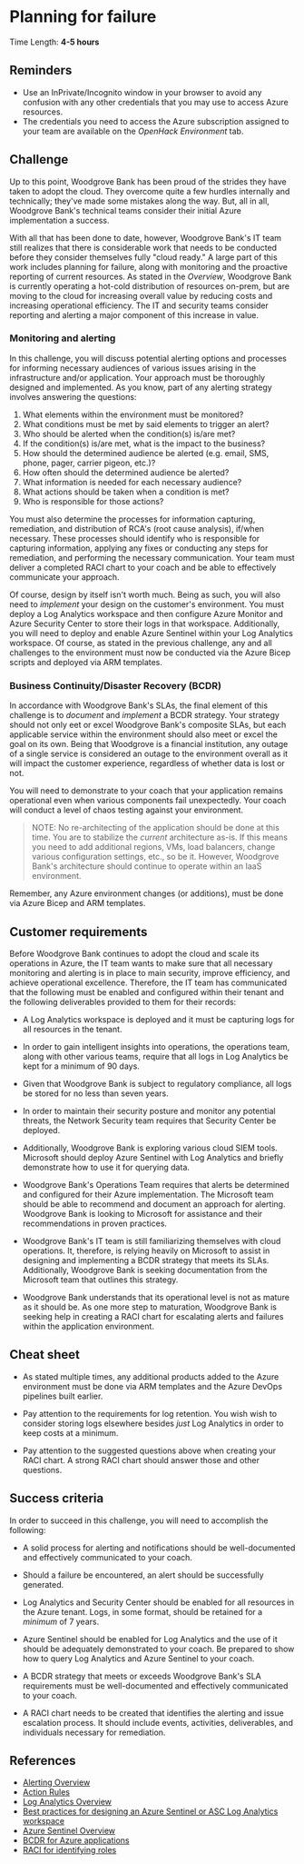 # Planning for failure

Time Length: **4-5 hours**

## Reminders
* Use an InPrivate/Incognito window in your browser to avoid any confusion with any other credentials that you may use to access Azure resources.
* The credentials you need to access the Azure subscription assigned to your team are available on the _OpenHack Environment_ tab.

## Challenge
Up to this point, Woodgrove Bank has been proud of the strides they have taken to adopt the cloud. They overcome quite a few hurdles internally and technically; they've made some mistakes along the way. But, all in all, Woodgrove Bank's technical teams consider their initial Azure implementation a success.

With all that has been done to date, however, Woodgrove Bank's IT team still realizes that there is considerable work that needs to be conducted before they consider themselves fully "cloud ready." A large part of this work includes planning for failure, along with monitoring and the proactive reporting of current resources. As stated in the _Overview_, Woodgrove Bank is currently operating a hot-cold distribution of resources on-prem, but are moving to the cloud for increasing overall value by reducing costs and increasing operational efficiency. The IT and security teams consider reporting and alerting a major component of this increase in value.

### Monitoring and alerting
In this challenge, you will discuss potential alerting options and processes for informing necessary audiences of various issues arising in the infrastructure and/or application. Your approach must be thoroughly designed and implemented. As you know, part of any alerting strategy involves answering the questions:

1. What elements within the environment must be monitored?
2. What conditions must be met by said elements to trigger an alert?
3. Who should be alerted when the condition(s) is/are met?
4. If the condition(s) is/are met, what is the impact to the business? 
5. How should the determined audience be alerted (e.g. email, SMS, phone, pager, carrier pigeon, etc.)?
6. How often should the determined audience be alerted?
7. What information is needed for each necessary audience?
8. What actions should be taken when a condition is met?
9. Who is responsible for those actions?

You must also determine the processes for information capturing, remediation, and distribution of RCA's (root cause analysis), if/when necessary. These processes should identify who is responsible for capturing information, applying any fixes or conducting any steps for remediation, and performing the necessary communication. Your team must deliver a completed RACI chart to your coach and be able to effectively communicate your approach.

Of course, design by itself isn't worth much. Being as such, you will also need to _implement_ your design on the customer's environment. You must deploy a Log Analytics workspace and then configure Azure Monitor and Azure Security Center to store their logs in that workspace. Additionally, you will need to deploy and enable Azure Sentinel within your Log Analytics workspace. Of course, as stated in the previous challenge, any and all challenges to the environment must now be conducted via the Azure Bicep scripts and deployed via ARM templates.

### Business Continuity/Disaster Recovery (BCDR)
In accordance with Woodgrove Bank's SLAs, the final element of this challenge is to _document_ and _implement_ a BCDR strategy. Your strategy should not only eet or excel Woodgrove Bank's composite SLAs, but each applicable service within the environment should also meet or excel the goal on its own. Being that Woodgrove is a financial institution, any outage of a single service is considered an outage to the environment overall as it will impact the customer experience, regardless of whether data is lost or not.

You will need to demonstrate to your coach that your application remains operational even when various components fail unexpectedly. Your coach will conduct a level of chaos testing against your environment. 

> NOTE: No re-architecting of the application should be done at this time. You are to stabilize the _current_ architecture as-is. If this means you need to add additional regions, VMs, load balancers, change various configuration settings, etc., so be it. However, Woodgrove Bank's architecture should continue to operate within an IaaS environment.

Remember, any Azure environment changes (or additions), must be done via Azure Bicep and ARM templates.

## Customer requirements
Before Woodgrove Bank continues to adopt the cloud and scale its operations in Azure, the IT team wants to make sure that all necessary monitoring and alerting is in place to main security, improve efficiency, and achieve operational excellence. Therefore, the IT team has communicated that the following must be enabled and configured within their tenant and the following deliverables provided to them for their records:

* A Log Analytics workspace is deployed and it must be capturing logs for all resources in the tenant. 

* In order to gain intelligent insights into operations, the operations team, along with other various teams, require that all logs in Log Analytics be kept for a minimum of 90 days.

* Given that Woodgrove Bank is subject to regulatory compliance, all logs be stored for no less than seven years.

* In order to maintain their security posture and monitor any potential threats, the Network Security team requires that Security Center be deployed.

* Additionally, Woodgrove Bank is exploring various cloud SIEM tools. Microsoft should deploy Azure Sentinel with Log Analytics and briefly demonstrate how to use it for querying data.

* Woodgrove Bank's Operations Team requires that alerts be determined and configured for their Azure implementation. The Microsoft team should be able to recommend and document an approach for alerting. Woodgrove Bank is looking to Microsoft for assistance and their recommendations in proven practices. 

* Woodgrove Bank's IT team is still familiarizing themselves with cloud operations. It, therefore, is relying heavily on Microsoft to assist in designing and implementing a BCDR strategy that meets its SLAs. Additionally, Woodgrove Bank is seeking documentation from the Microsoft team that outlines this strategy.

* Woodgrove Bank understands that its operational level is not as mature as it should be. As one more step to maturation, Woodgrove Bank is seeking help in creating a RACI chart for escalating alerts and failures within the application environment.

## Cheat sheet
* As stated multiple times, any additional products added to the Azure environment must be done via ARM templates and the Azure DevOps pipelines built earlier.

* Pay attention to the requirements for log retention. You wish wish to consider storing logs elsewhere besides _just_ Log Analytics in order to keep costs at a minimum.

* Pay attention to the suggested questions above when creating your RACI chart.  A strong RACI chart should answer those and other questions.

## Success criteria
In order to succeed in this challenge, you will need to accomplish the following:

* A solid process for alerting and notifications should be well-documented and effectively communicated to your coach.

* Should a failure be encountered, an alert should be successfully generated.

* Log Analytics and Security Center should be enabled for all resources in the Azure tenant. Logs, in some format, should be retained for a _minimum_ of 7 years.

* Azure Sentinel should be enabled for Log Analytics and the use of it should be adequately demonstrated to your coach. Be prepared to show how to query Log Analytics and Azure Sentinel to your coach.

* A BCDR strategy that meets or exceeds Woodgrove Bank's SLA requirements must be well-documented and effectively communicated to your coach.

* A RACI chart needs to be created that identifies the alerting and issue escalation process. It should include events, activities, deliverables, and individuals necessary for remediation.

## References
* <a href="https://docs.microsoft.com/azure/azure-monitor/alerts/alerts-overview" target="_blank">Alerting Overview</a>
* <a href="https://docs.microsoft.com/azure/azure-monitor/alerts/alerts-action-rules" target="_blank">Action Rules</a>
* <a href="https://docs.microsoft.com/azure/azure-monitor/logs/log-analytics-overview" target="_blank">Log Analytics Overview</a>
* <a href="https://techcommunity.microsoft.com/t5/azure-sentinel/best-practices-for-designing-an-azure-sentinel-or-azure-security/ba-p/832574" target="_blank">Best practices for designing an Azure Sentinel or ASC Log Analytics workspace</a>
* <a href="https://docs.microsoft.com/azure/sentinel/overview" target="_blank">Azure Sentinel Overview</a>
* <a href="https://docs.microsoft.com/azure/architecture/framework/resiliency/backup-and-recovery" target="_blank">BCDR for Azure applications</a>
* <a href="https://www.tacticalprojectmanager.com/raci-chart-explanation-with-example" target="_blank">RACI for identifying roles</a>